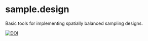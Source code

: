# sample.design
Basic tools for implementing spatially balanced sampling designs.

[![DOI](https://zenodo.org/badge/488694660.svg)](https://zenodo.org/badge/latestdoi/488694660)
